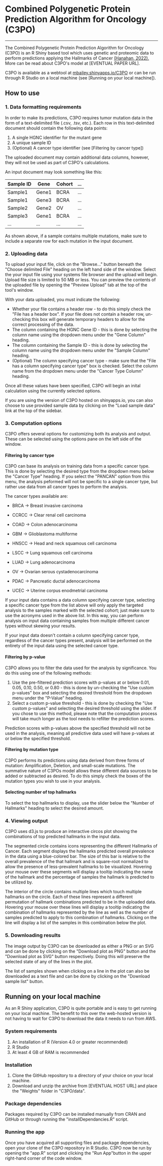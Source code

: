 # Combined Polygenetic Protein Prediction Algorithm for Oncology (C3PO)

------------------------------------------------------------------------

The Combined Polygenetic Protein Prediction Algorithm for Oncology (C3PO) is an R Shiny based tool which uses genetic and proteomic data to perform predictions applying the Hallmarks of Cancer [(Hanahan, 2022).](https://pubmed.ncbi.nlm.nih.gov/35022204/) More can be read about C3PO's model at [EVENTUAL PAPER URL].

C3PO is available as a webtool at [mbailey.shinyapps.io/C3PO](mbailey.shinyapps.io/C3PO) or can be run through R Studio on a local machine (see [Running on your local machine]).

## How to use

### 1. Data formatting requirements

In order to make its predictions, C3PO requires tumor mutation data in the form of a text-delimited file (.csv, .tsv, etc.). Each row in this text-delimited document should contain the following data points:

1.  A single HGNC identifier for the mutant gene
2.  A unique sample ID
3.  (Optional) A cancer type identifier (see [Filtering by cancer type])

The uploaded document may contain additional data columns, however, they will not be used as part of C3PO's calculations.

An input document may look something like this:

| Sample ID | Gene  | Cohort | ... |
|-----------|-------|--------|-----|
| Sample1   | Gene1 | BCRA   | ... |
| Sample1   | Gene3 | BCRA   | ... |
| Sample2   | Gene2 | OV     | ... |
| Sample3   | Gene1 | BCRA   | ... |
| ...       | ...   | ...    | ... |

As shown above, if a sample contains multiple mutations, make sure to include a separate row for each mutation in the input document.

### 2. Uploading data

To upload your input file, click on the "Browse..." button beneath the "Choose delimited File" heading on the left hand side of the window. Select the your input file using your systems file browser and the upload will begin. Upload file size is limited to 50 MB or less. You can preview the contents of the uploaded file by opening the "Preview Upload" tab at the top of the tool's window.

With your data uploaded, you must indicate the following:

-   Whether your file contains a header row - to do this simply check the "File has a header box". If your file does not contain a header row, un-checking this box will generate temporary headers to allow for the correct processing of the data.
-   The column containing the HGNC Gene ID - this is done by selecting the column name using the dropdown menu under the "Gene Column" heading.
-   The column containing the Sample ID - this is done by selecting the column name using the dropdown menu under the "Sample Column" heading.
-   (Optional) The column specifying cancer type - make sure that the "File has a column specifying cancer type" box is checked. Select the column name from the dropdown menu under the "Cancer Type Column" heading.

Once all these values have been specified, C3PO will begin an inital calculation using the currently selected options.

If you are using the version of C3PO hosted on shinyapps.io, you can also choose to use provided sample data by clicking on the "Load sample data" link at the top of the sidebar.

### 3. Computation options

C3PO offers several options for customizing both its analysis and output. These can be selected using the options pane on the left side of the window.

#### Filtering by cancer type

C3PO can base its analysis on training data from a specific cancer type. This is done by selecting the desired type from the dropdown menu below the "Cancer Type" heading. If you select the "PANCAN" option from this menu, the analysis peformed will not be specific to a single cancer type, but rather use data from all cancer types to perform the analysis.

The cancer types available are:

-   BRCA -\> Breast invasive carcinoma

-   CCRCC -\> Clear renal cell carcinoma

-   COAD -\> Colon adenocarcinoma

-   GBM -\> Glioblastoma multiforme

-   HNSCC -\> Head and neck squamous cell carcinoma

-   LSCC -\> Lung squamous cell carcinoma

-   LUAD -\> Lung adenocarcinoma

-   OV -\> Ovarian serous cystadenocarcinoma

-   PDAC -\> Pancreatic ductal adenocarcinoma

-   UCEC -\> Uterine corpus enodmetrial carcinoma

If your input data contains a data column specifying cancer type, selecting a specific cancer type from the list above will only apply the targeted analysis to the samples marked with the selected cohort; just make sure to use the acronyms used in the above list. In this way, you can perform analysis on input data containing samples from multiple different cancer types without skewing your results.

If your input data doesn't contain a column specifying cancer type, regardless of the cancer types present, analysis will be performed on the entirety of the input data using the selected cancer type.

#### Filtering by p-value

C3PO allows you to filter the data used for the analysis by significance. You do this using one of the following methods:

1.  Use the pre-filtered prediction scores with p-values at or below 0.01, 0.05, 0.10, 0.50, or 0.80 - this is done by un-checking the "Use custom p-values" box and selecting the desired threshold from the dropdown menu under the "P-Value" heading.
2.  Select a custom p-value threshold - this is done by checking the "Use custom p-values" and selecting the desired threshold using the slider. If you chose to use this method, please note that the computation process will take much longer as the tool needs to refilter the prediction scores.

Prediction scores with p-values above the specified threshold will not be used in the analysis, meaning all predictive data used will have p-values at or below the specified threshold.

#### Filtering by mutation type

C3PO performs its predictions using data derived from three forms of mutation: Amplification, Deletion, and small-scale mutations. The summative nature of C3POs model allows these different data sources to be added or subtracted as desired. To do this simply check the boxes of the mutation types you wish to use in your analysis.

#### Selecting number of top hallmarks

To select the top hallmarks to display, use the slider below the "Number of Hallmarks" heading to select the desired amount.

### 4. Viewing output

C3PO uses d3.js to produce an interactive circos plot showing the combinations of top predicted hallmarks in the input data.

The segmented circle contains icons representing the different Hallmarks of Cancer. Each segment displays the hallmarks predicted overall prevalence in the data using a blue-colored bar. The size of this bar is relative to the overall prevalence of the that hallmark and is square-root normalized to allow the presence of less-prevalent hallmarks to be visualized. Hovering your mouse over these segments will display a tooltip indicating the name of the hallmark and the percentage of samples the hallmark is predicted to be utilized by.

The interior of the circle contains multiple lines which touch multiple hallmarks on the circle. Each of these lines represent a different permutation of hallmark combinations predicted to be in the uploaded data. Hovering your mouse over these lines will display a tooltip indicating the combination of hallmarks represented by the line as well as the number of samples predicted to apply to this combination of hallmarks. Clicking on the line will display a list of the samples in this combination below the plot.

### 5. Downloading results

The image output by C3PO can be downloaded as either a PNG or an SVG and can be done by clicking on the "Download plot as PNG" button and the "Download plot as SVG" button respectively. Doing this will preserve the selected state of any of the lines in the plot.

The list of samples shown when clicking on a line in the plot can also be downloaded as a text file and can be done by clicking on the "Download sample list" button.

## Running on your local machine

As an R Shiny application, C3PO is quite portable and is easy to get running on your local machine. The benefit to this over the web-hosted version is not having to wait for C3PO to download the data it needs to run from AWS.

### System requirements

1.  An installation of R (Version 4.0 or greater recommended)
2.  R Studio
3.  At least 4 GB of RAM is recommended

### Installation

1.  Clone the GitHub repository to a directory of your choice on your local machine.
2.  Download and unzip the archive from [EVENTUAL HOST URL] and place the "Weights" folder in "C3PO/data".

### Package dependencies

Packages required by C3PO can be installed manually from CRAN and GitHub or through running the "installDependancies.R" script.

### Running the app

Once you have acquired all supporting files and package dependencies, open your clone of the C3PO repository in R Studio. C3PO now be run by opening the "app.R" script and clicking the "Run App"button in the upper right-hand corner of the code window.
